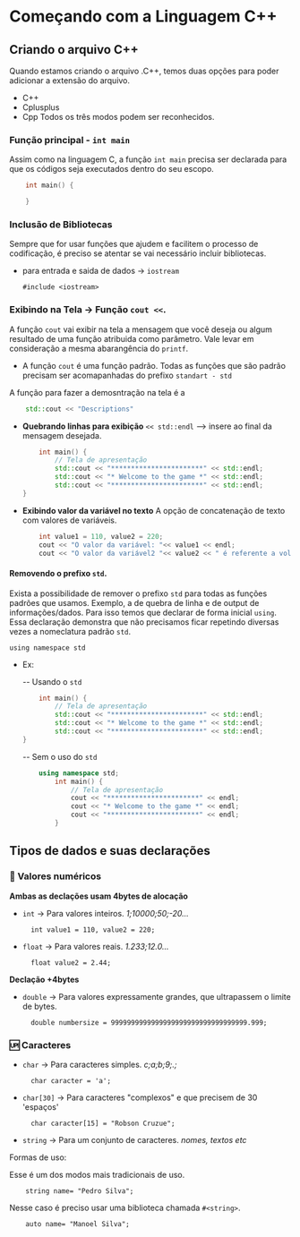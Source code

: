 # Começando com a Linguagem C++

## Criando o arquivo C++
Quando estamos criando o arquivo .C++, temos duas opções para poder adicionar a extensão do arquivo.
- C++
- Cplusplus
- Cpp
Todos os três modos podem ser reconhecidos.

### Função principal - `int main` 
Assim como na linguagem C, a função `int main` precisa ser declarada para que os códigos seja executados dentro do seu escopo.
```Cpp
    int main() {

    }
```
### Inclusão de Bibliotecas
Sempre que for usar funções que ajudem e facilitem o processo de codificação, é preciso se atentar se vai necessário incluir bibliotecas.

* para entrada e saida de dados -> `iostream`

    `#include <iostream>`
### Exibindo na Tela -> Função `cout <<`.
A função `cout` vai exibir na tela a mensagem que você deseja ou algum resultado de uma função atribuida como parâmetro. Vale levar em consideração a mesma abarangência do `printf`.
- A função `cout` é uma função padrão. Todas as funções que são padrão precisam ser acomapanhadas do prefixo `standart - std`

A função para fazer a demosntração na tela é a

```Cpp
    std::cout << "Descriptions"
```
* **Quebrando linhas para exibição**
    `<< std::endl` --> insere ao final da mensagem desejada.
    ```Cpp
        int main() {
            // Tela de apresentação
            std::cout << "***********************" << std::endl;
            std::cout << "* Welcome to the game *" << std::endl;
            std::cout << "***********************" << std::endl;
    }
    ```

* **Exibindo valor da variável no texto**
    A opção de concatenação de texto com valores de variáveis.
    ```Cpp
        int value1 = 110, value2 = 220;
        cout << "O valor da variável: "<< value1 << endl;
        cout << "O valor da variável2 "<< value2 << " é referente a voltagem." << endl;
    ```

#### Removendo o prefixo `std`.
Exista a possibilidade de remover o prefixo `std` para todas as funções padrões que usamos. Exemplo, a de quebra de linha e de output de informações/dados. Para isso temos que declarar de forma inicial `using`. Essa declaração demonstra que não precisamos ficar repetindo diversas vezes a nomeclatura padrão `std`.
    
    using namespace std
- Ex:

    -- Usando o `std`
    ```Cpp
        int main() {
            // Tela de apresentação
            std::cout << "***********************" << std::endl;
            std::cout << "* Welcome to the game *" << std::endl;
            std::cout << "***********************" << std::endl;
    }
    ```
    -- Sem o uso do `std`
    ```Cpp
        using namespace std;
            int main() {
                // Tela de apresentação
                cout << "***********************" << endl;
                cout << "* Welcome to the game *" << endl;
                cout << "***********************" << endl;
            }
    ```

## Tipos de dados e suas declarações

### 🔢 Valores numéricos

**Ambas as declações usam 4bytes de alocação**

* `int` -> Para valores inteiros. *1;10000;50;-20...*

        int value1 = 110, value2 = 220;

* `float` -> Para valores reais. *1.233;12.0...*

        float value2 = 2.44;

**Declação +4bytes**

* `double` -> Para valores expressamente grandes, que ultrapassem o limite de bytes.

        double numbersize = 9999999999999999999999999999999999.999;

### 🆙 Caracteres

* `char` -> Para caracteres simples. *c;a;b;9;.;*

        char caracter = 'a';

* `char[30]` -> Para caracteres "complexos" e que precisem de 30 'espaços'

        char caracter[15] = "Robson Cruzue";

* `string` -> Para um conjunto de caracteres. *nomes, textos etc*

Formas de uso:

Esse é um dos modos mais tradicionais de uso.

        string name= "Pedro Silva";

Nesse caso é preciso usar uma biblioteca chamada `#<string>`.

        auto name= "Manoel Silva";

